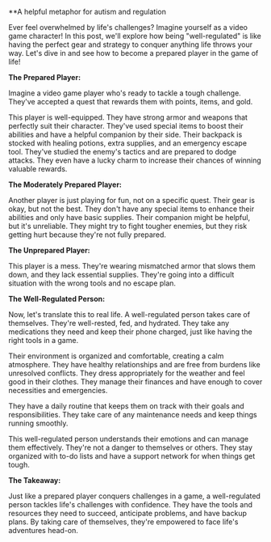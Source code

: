 **A helpful metaphor for autism and regulation

Ever feel overwhelmed by life's challenges? Imagine yourself as a video game character! In this post, we'll explore how being "well-regulated" is like having the perfect gear and strategy to conquer anything life throws your way. Let's dive in and see how to become a prepared player in the game of life!
  
**The Prepared Player:**

Imagine a video game player who's ready to tackle a tough challenge. They've accepted a quest that rewards them with points, items, and gold.

This player is well-equipped. They have strong armor and weapons that perfectly suit their character. They've used special items to boost their abilities and have a helpful companion by their side. Their backpack is stocked with healing potions, extra supplies, and an emergency escape tool. They've studied the enemy's tactics and are prepared to dodge attacks. They even have a lucky charm to increase their chances of winning valuable rewards.

**The Moderately Prepared Player:**

Another player is just playing for fun, not on a specific quest. Their gear is okay, but not the best. They don't have any special items to enhance their abilities and only have basic supplies. Their companion might be helpful, but it's unreliable. They might try to fight tougher enemies, but they risk getting hurt because they're not fully prepared.

**The Unprepared Player:**

This player is a mess. They're wearing mismatched armor that slows them down, and they lack essential supplies. They're going into a difficult situation with the wrong tools and no escape plan.

**The Well-Regulated Person:**

Now, let's translate this to real life. A well-regulated person takes care of themselves. They're well-rested, fed, and hydrated. They take any medications they need and keep their phone charged, just like having the right tools in a game.

Their environment is organized and comfortable, creating a calm atmosphere. They have healthy relationships and are free from burdens like unresolved conflicts. They dress appropriately for the weather and feel good in their clothes. They manage their finances and have enough to cover necessities and emergencies.

They have a daily routine that keeps them on track with their goals and responsibilities. They take care of any maintenance needs and keep things running smoothly.

This well-regulated person understands their emotions and can manage them effectively. They're not a danger to themselves or others. They stay organized with to-do lists and have a support network for when things get tough.

**The Takeaway:**

Just like a prepared player conquers challenges in a game, a well-regulated person tackles life's challenges with confidence. They have the tools and resources they need to succeed, anticipate problems, and have backup plans. By taking care of themselves, they're empowered to face life's adventures head-on.